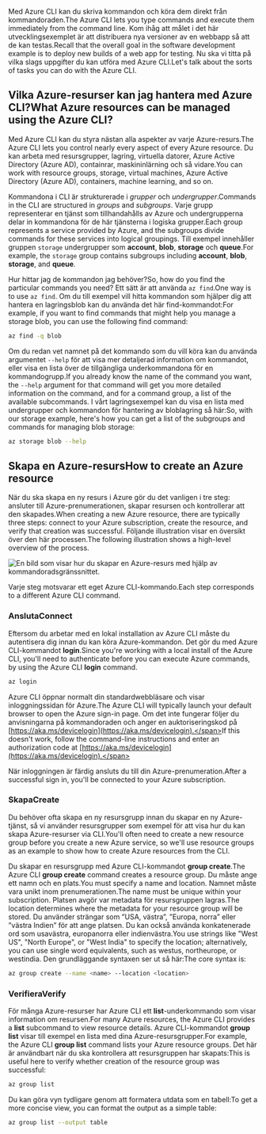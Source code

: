 <span data-ttu-id="ec1c1-101">Med Azure CLI kan du skriva kommandon och köra dem direkt från kommandoraden.</span><span class="sxs-lookup"><span data-stu-id="ec1c1-101">The Azure CLI lets you type commands and execute them immediately from the command line.</span></span> <span data-ttu-id="ec1c1-102">Kom ihåg att målet i det här utvecklingsexemplet är att distribuera nya versioner av en webbapp så att de kan testas.</span><span class="sxs-lookup"><span data-stu-id="ec1c1-102">Recall that the overall goal in the software development example is to deploy new builds of a web app for testing.</span></span> <span data-ttu-id="ec1c1-103">Nu ska vi titta på vilka slags uppgifter du kan utföra med Azure CLI.</span><span class="sxs-lookup"><span data-stu-id="ec1c1-103">Let's talk about the sorts of tasks you can do with the Azure CLI.</span></span>

## <a name="what-azure-resources-can-be-managed-using-the-azure-cli"></a><span data-ttu-id="ec1c1-104">Vilka Azure-resurser kan jag hantera med Azure CLI?</span><span class="sxs-lookup"><span data-stu-id="ec1c1-104">What Azure resources can be managed using the Azure CLI?</span></span>

<span data-ttu-id="ec1c1-105">Med Azure CLI kan du styra nästan alla aspekter av varje Azure-resurs.</span><span class="sxs-lookup"><span data-stu-id="ec1c1-105">The Azure CLI lets you control nearly every aspect of every Azure resource.</span></span> <span data-ttu-id="ec1c1-106">Du kan arbeta med resursgrupper, lagring, virtuella datorer, Azure Active Directory (Azure AD), containrar, maskininlärning och så vidare.</span><span class="sxs-lookup"><span data-stu-id="ec1c1-106">You can work with resource groups, storage, virtual machines, Azure Active Directory (Azure AD), containers, machine learning, and so on.</span></span>

<span data-ttu-id="ec1c1-107">Kommandona i CLI är strukturerade i _grupper_ och _undergrupper_.</span><span class="sxs-lookup"><span data-stu-id="ec1c1-107">Commands in the CLI are structured in _groups_ and _subgroups_.</span></span> <span data-ttu-id="ec1c1-108">Varje grupp representerar en tjänst som tillhandahålls av Azure och undergrupperna delar in kommandona för de här tjänsterna i logiska grupper.</span><span class="sxs-lookup"><span data-stu-id="ec1c1-108">Each group represents a service provided by Azure, and the subgroups divide commands for these services into logical groupings.</span></span> <span data-ttu-id="ec1c1-109">Till exempel innehåller gruppen `storage` undergrupper som **account**, **blob**, **storage** och **queue**.</span><span class="sxs-lookup"><span data-stu-id="ec1c1-109">For example, the `storage` group contains subgroups including **account**, **blob**, **storage**, and **queue**.</span></span>

<span data-ttu-id="ec1c1-110">Hur hittar jag de kommandon jag behöver?</span><span class="sxs-lookup"><span data-stu-id="ec1c1-110">So, how do you find the particular commands you need?</span></span> <span data-ttu-id="ec1c1-111">Ett sätt är att använda `az find`.</span><span class="sxs-lookup"><span data-stu-id="ec1c1-111">One way is to use `az find`.</span></span> <span data-ttu-id="ec1c1-112">Om du till exempel vill hitta kommandon som hjälper dig att hantera en lagringsblob kan du använda det här find-kommandot:</span><span class="sxs-lookup"><span data-stu-id="ec1c1-112">For example, if you want to find commands that might help you manage a storage blob, you can use the following find command:</span></span>

```bash
az find -q blob
```

<span data-ttu-id="ec1c1-113">Om du redan vet namnet på det kommando som du vill köra kan du använda argumentet `--help` för att visa mer detaljerad information om kommandot, eller visa en lista över de tillgängliga underkommandona för en kommandogrupp.</span><span class="sxs-lookup"><span data-stu-id="ec1c1-113">If you already know the name of the command you want, the `--help` argument for that command will get you more detailed information on the command, and for a command group, a list of the available subcommands.</span></span> <span data-ttu-id="ec1c1-114">I vårt lagringsexempel kan du visa en lista med undergrupper och kommandon för hantering av bloblagring så här:</span><span class="sxs-lookup"><span data-stu-id="ec1c1-114">So, with our storage example, here's how you can get a list of the subgroups and commands for managing blob storage:</span></span>

```bash
az storage blob --help
```

## <a name="how-to-create-an-azure-resource"></a><span data-ttu-id="ec1c1-115">Skapa en Azure-resurs</span><span class="sxs-lookup"><span data-stu-id="ec1c1-115">How to create an Azure resource</span></span>

<span data-ttu-id="ec1c1-116">När du ska skapa en ny resurs i Azure gör du det vanligen i tre steg: ansluter till Azure-prenumerationen, skapar resursen och kontrollerar att den skapades.</span><span class="sxs-lookup"><span data-stu-id="ec1c1-116">When creating a new Azure resource, there are typically three steps: connect to your Azure subscription, create the resource, and verify that creation was successful.</span></span> <span data-ttu-id="ec1c1-117">Följande illustration visar en översikt över den här processen.</span><span class="sxs-lookup"><span data-stu-id="ec1c1-117">The following illustration shows a high-level overview of the process.</span></span>

![En bild som visar hur du skapar en Azure-resurs med hjälp av kommandoradsgränssnittet.](../media-drafts/4-create-resources-overview.png)

<span data-ttu-id="ec1c1-119">Varje steg motsvarar ett eget Azure CLI-kommando.</span><span class="sxs-lookup"><span data-stu-id="ec1c1-119">Each step corresponds to a different Azure CLI command.</span></span>

### <a name="connect"></a><span data-ttu-id="ec1c1-120">Ansluta</span><span class="sxs-lookup"><span data-stu-id="ec1c1-120">Connect</span></span>

<span data-ttu-id="ec1c1-121">Eftersom du arbetar med en lokal installation av Azure CLI måste du autentisera dig innan du kan köra Azure-kommandon. Det gör du med Azure CLI-kommandot **login**.</span><span class="sxs-lookup"><span data-stu-id="ec1c1-121">Since you're working with a local install of the Azure CLI, you'll need to authenticate before you can execute Azure commands, by using the Azure CLI **login** command.</span></span> 

```bash
az login
```

<span data-ttu-id="ec1c1-122">Azure CLI öppnar normalt din standardwebbläsare och visar inloggningssidan för Azure.</span><span class="sxs-lookup"><span data-stu-id="ec1c1-122">The Azure CLI will typically launch your default browser to open the Azure sign-in page.</span></span> <span data-ttu-id="ec1c1-123">Om det inte fungerar följer du anvisningarna på kommandoraden och anger en auktoriseringskod på [https://aka.ms/devicelogin](https://aka.ms/devicelogin).</span><span class="sxs-lookup"><span data-stu-id="ec1c1-123">If this doesn't work, follow the command-line instructions and enter an authorization code at [https://aka.ms/devicelogin](https://aka.ms/devicelogin).</span></span>

<span data-ttu-id="ec1c1-124">När inloggningen är färdig ansluts du till din Azure-prenumeration.</span><span class="sxs-lookup"><span data-stu-id="ec1c1-124">After a successful sign in, you'll be connected to your Azure subscription.</span></span> 

### <a name="create"></a><span data-ttu-id="ec1c1-125">Skapa</span><span class="sxs-lookup"><span data-stu-id="ec1c1-125">Create</span></span>

<span data-ttu-id="ec1c1-126">Du behöver ofta skapa en ny resursgrupp innan du skapar en ny Azure-tjänst, så vi använder resursgrupper som exempel för att visa hur du kan skapa Azure-resurser via CLI.</span><span class="sxs-lookup"><span data-stu-id="ec1c1-126">You'll often need to create a new resource group before you create a new Azure service, so we'll use resource groups as an example to show how to create Azure resources from the CLI.</span></span>

<span data-ttu-id="ec1c1-127">Du skapar en resursgrupp med Azure CLI-kommandot **group create**.</span><span class="sxs-lookup"><span data-stu-id="ec1c1-127">The Azure CLI **group create** command creates a resource group.</span></span> <span data-ttu-id="ec1c1-128">Du måste ange ett namn och en plats.</span><span class="sxs-lookup"><span data-stu-id="ec1c1-128">You must specify a name and location.</span></span> <span data-ttu-id="ec1c1-129">Namnet måste vara unikt inom prenumerationen.</span><span class="sxs-lookup"><span data-stu-id="ec1c1-129">The name must be unique within your subscription.</span></span> <span data-ttu-id="ec1c1-130">Platsen avgör var metadata för resursgruppen lagras.</span><span class="sxs-lookup"><span data-stu-id="ec1c1-130">The location determines where the metadata for your resource group will be stored.</span></span> <span data-ttu-id="ec1c1-131">Du använder strängar som ”USA, västra”, ”Europa, norra” eller ”västra Indien” för att ange platsen. Du kan också använda konkatenerade ord som usavästra, europanorra eller indienvästra.</span><span class="sxs-lookup"><span data-stu-id="ec1c1-131">You use strings like "West US", "North Europe", or "West India" to specify the location; alternatively, you can use single word equivalents, such as westus, northeurope, or westindia.</span></span> <span data-ttu-id="ec1c1-132">Den grundläggande syntaxen ser ut så här:</span><span class="sxs-lookup"><span data-stu-id="ec1c1-132">The core syntax is:</span></span>

```bash
az group create --name <name> --location <location>
```

### <a name="verify"></a><span data-ttu-id="ec1c1-133">Verifiera</span><span class="sxs-lookup"><span data-stu-id="ec1c1-133">Verify</span></span>

<span data-ttu-id="ec1c1-134">För många Azure-resurser har Azure CLI ett **list**-underkommando som visar information om resursen.</span><span class="sxs-lookup"><span data-stu-id="ec1c1-134">For many Azure resources, the Azure CLI provides a **list** subcommand to view resource details.</span></span> <span data-ttu-id="ec1c1-135">Azure CLI-kommandot **group list** visar till exempel en lista med dina Azure-resursgrupper.</span><span class="sxs-lookup"><span data-stu-id="ec1c1-135">For example, the Azure CLI **group list** command lists your Azure resource groups.</span></span> <span data-ttu-id="ec1c1-136">Det här är användbart när du ska kontrollera att resursgruppen har skapats:</span><span class="sxs-lookup"><span data-stu-id="ec1c1-136">This is useful here to verify whether creation of the resource group was successful:</span></span>

```bash
az group list
```

<span data-ttu-id="ec1c1-137">Du kan göra vyn tydligare genom att formatera utdata som en tabell:</span><span class="sxs-lookup"><span data-stu-id="ec1c1-137">To get a more concise view, you can format the output as a simple table:</span></span>

```bash
az group list --output table
```
